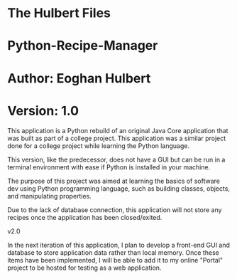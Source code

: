 # The Hulbert Files
# Python-Recipe-Manager
# Author: Eoghan Hulbert
# Version: 1.0

This application is a Python rebuild of an original Java Core application that
was built as part of a college project. This application was a similar project
done for a college project while learning the Python language.

This version, like the predecessor, does not have a GUI but can be run in a
terminal environment with ease if Python is installed in your machine.

The purpose of this project was aimed at learning the basics of software dev
using Python programming language, such as building classes, objects, and
manipulating properties.

Due to the lack of database connection, this application will not store any
recipes once the application has been closed/exited.

v2.0

In the next iteration of this application, I plan to develop a front-end GUI
and database to store application data rather than local memory. Once these
items have been implemented, I will be able to add it to my online "Portal"
project to be hosted for testing as a web application.
